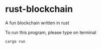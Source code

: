 # rust-blockchain
A fun blockchain written in rust

To run this program, please type on terminal <p>
``cargo run``
